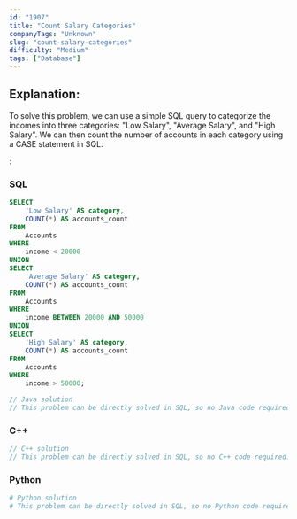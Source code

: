 ```yaml
---
id: "1907"
title: "Count Salary Categories"
companyTags: "Unknown"
slug: "count-salary-categories"
difficulty: "Medium"
tags: ["Database"]
---
```


## Explanation:
To solve this problem, we can use a simple SQL query to categorize the incomes into three categories: "Low Salary", "Average Salary", and "High Salary". We can then count the number of accounts in each category using a CASE statement in SQL.

:

### SQL
```sql
SELECT 
    'Low Salary' AS category, 
    COUNT(*) AS accounts_count
FROM 
    Accounts 
WHERE 
    income < 20000
UNION 
SELECT 
    'Average Salary' AS category, 
    COUNT(*) AS accounts_count
FROM 
    Accounts 
WHERE 
    income BETWEEN 20000 AND 50000
UNION 
SELECT 
    'High Salary' AS category, 
    COUNT(*) AS accounts_count
FROM 
    Accounts 
WHERE 
    income > 50000;
```

```java
// Java solution
// This problem can be directly solved in SQL, so no Java code required.
```

### C++
```cpp
// C++ solution
// This problem can be directly solved in SQL, so no C++ code required.
```

### Python
```python
# Python solution
# This problem can be directly solved in SQL, so no Python code required.
```